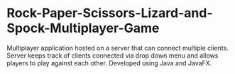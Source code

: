 # Rock-Paper-Scissors-Lizard-and-Spock-Multiplayer-Game

Multiplayer application hosted on a server that can connect multiple clients. Server keeps track of clients connected via drop down menu and allows players to play against each other. Developed using Java and JavaFX.
